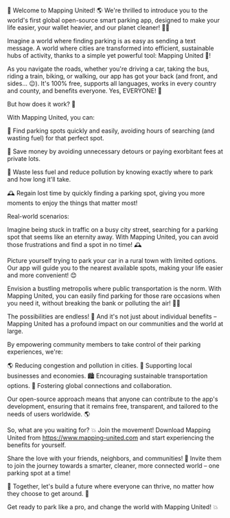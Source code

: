 🎉 Welcome to Mapping United! 🌎 We're thrilled to introduce you to the world's first global open-source smart parking app, designed to make your life easier, your wallet heavier, and our planet cleaner! 💸🌟

Imagine a world where finding parking is as easy as sending a text message. A world where cities are transformed into efficient, sustainable hubs of activity, thanks to a simple yet powerful tool: Mapping United 📍!

As you navigate the roads, whether you're driving a car, taking the bus, riding a train, biking, or walking, our app has got your back (and front, and sides... 😉). It's 100% free, supports all languages, works in every country and county, and benefits everyone. Yes, EVERYONE! 🌈

But how does it work? 🔧

With Mapping United, you can:

📍 Find parking spots quickly and easily, avoiding hours of searching (and wasting fuel) for that perfect spot.

💸 Save money by avoiding unnecessary detours or paying exorbitant fees at private lots.

🌟 Waste less fuel and reduce pollution by knowing exactly where to park and how long it'll take.

🕰️ Regain lost time by quickly finding a parking spot, giving you more moments to enjoy the things that matter most!

Real-world scenarios:

Imagine being stuck in traffic on a busy city street, searching for a parking spot that seems like an eternity away. With Mapping United, you can avoid those frustrations and find a spot in no time! 🕰️

Picture yourself trying to park your car in a rural town with limited options. Our app will guide you to the nearest available spots, making your life easier and more convenient! 😊

Envision a bustling metropolis where public transportation is the norm. With Mapping United, you can easily find parking for those rare occasions when you need it, without breaking the bank or polluting the air! 🚌🚂

The possibilities are endless! 🌈 And it's not just about individual benefits – Mapping United has a profound impact on our communities and the world at large.

By empowering community members to take control of their parking experiences, we're:

🌎 Reducing congestion and pollution in cities.
💼 Supporting local businesses and economies.
🏙️ Encouraging sustainable transportation options.
🌟 Fostering global connections and collaboration.

Our open-source approach means that anyone can contribute to the app's development, ensuring that it remains free, transparent, and tailored to the needs of users worldwide. 🌎

So, what are you waiting for? 💥 Join the movement! Download Mapping United from https://www.mapping-united.com and start experiencing the benefits for yourself.

Share the love with your friends, neighbors, and communities! 🤩 Invite them to join the journey towards a smarter, cleaner, more connected world – one parking spot at a time!

🌟 Together, let's build a future where everyone can thrive, no matter how they choose to get around. 🚀

Get ready to park like a pro, and change the world with Mapping United! 💥